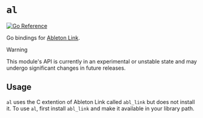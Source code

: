 # `al`
[![Go Reference](https://pkg.go.dev/badge/github.com/antoi-ne/al.svg)](https://pkg.go.dev/github.com/antoi-ne/al)

Go bindings for [Ableton Link](https://ableton.github.io/link/).

> [!WARNING]
> This module's API is currently in an experimental or unstable state and may undergo significant changes in future releases.

## Usage

`al` uses the C extention of Ableton Link called `abl_link` but does not install it.
To use `al`, first install `abl_link` and make it available in your library path.
